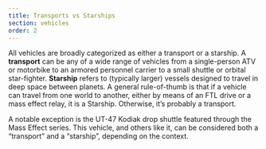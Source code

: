 ```yaml
---
title: Transports vs Starships
section: vehicles
order: 2
---
```

All vehicles are broadly categorized as either a transport or a starship. A __transport__ can be any of a wide range of
vehicles from a single-person ATV or motorbike to an armored personnel carrier to a small shuttle or orbital star-fighter.
__Starship__ refers to (typically larger) vessels designed to travel in deep space between planets. A general
rule-of-thumb is that if a vehicle can travel from one world to another, either by means of an FTL drive or a mass
effect relay, it is a Starship. Otherwise, it’s probably a transport.

<v-alert type="info" :value="true">
A notable exception is the UT-47 Kodiak drop shuttle featured through the Mass Effect series. This vehicle, and others
like it, can be considered both a “transport” and a “starship”, depending on the context.
</v-alert>

